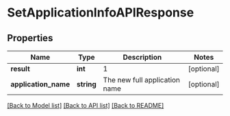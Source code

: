 # SetApplicationInfoAPIResponse

## Properties
Name | Type | Description | Notes
------------ | ------------- | ------------- | -------------
**result** | **int** | 1 | [optional] 
**application_name** | **string** | The new full application name | [optional] 

[[Back to Model list]](../README.md#documentation-for-models) [[Back to API list]](../README.md#documentation-for-api-endpoints) [[Back to README]](../README.md)


